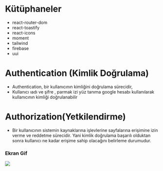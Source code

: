 # Kütüphaneler

- react-router-dom
- react-toastify
- react-icons
- moment
- tailwind
- firebase
- uui

# Authentication (Kimlik Doğrulama)

- Authentication, bir kullanıcının kimliğini doğrulama sürecidir,
- Kullanıcı ıadı ve şifre , parmak izi yüz tanıma google hesabı kullanılarak kullanıcının kimliği doğrulanabilir

# Authorization(Yetkilendirme)

- Bir kullanıcının sistemin kaynaklarına işlevlerine sayfalarına erişimine izin verme ve reddetme sürecidir. Yani kimlik doğrulama başarılı olduktan sonra kullanıcı ne kadar erişime sahip olacağını belirleme durumudur.

<h3>Ekran Gif</h3>

![](twitter_firebase.gif)
